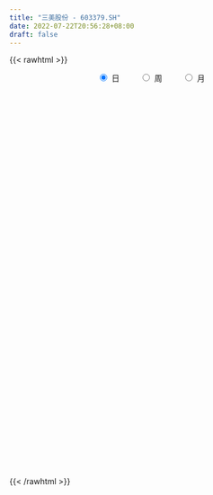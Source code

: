 ```yaml
---
title: "三美股份 - 603379.SH"
date: 2022-07-22T20:56:28+08:00
draft: false
---
```

{{< rawhtml >}}
    <div style="text-align: center">
        <label style="padding: 1rem;"><input style="margin-right: .5rem" type="radio" name="period" value="D" checked onclick="period_change(this)">日</label>
        <label style="padding: 1rem;"><input style="margin-right: .5rem" type="radio" name="period" value="W" onclick="period_change(this)">周</label>
        <label style="padding: 1rem;"><input style="margin-right: .5rem" type="radio" name="period" value="M" onclick="period_change(this)">月</label>
    </div>
    <div id="chart" style="height: 700px;"></div> 
    <script type="text/javascript">
        const D_v = [35752.21,54885.85,47358.09,38947.58,48861.28,41185.48,58067.62,55934.09,41804.76,34925.02,21265.43,24888.5,18098.04,21876.91,22637.34,26571.09,13437.28,11290.23,15755.0,20524.9,19498.85,36903.88,28490.79,22401.42,19364.01,20450.59,15416.19,16341.32,24143.26,11537.45,9606.63,27780.74,17922.92,14399.16,16213.8,25449.76,46612.51,16230.24,20613.0,12530.1,14888.59,12154.07,12797.87,12254.63,15162.31,21091.77,19503.23,16208.2,14371.01,15826.37,7625.4,8249.8,8571.49,8398.36,14533.21,12307.45,11419.4,8680.32,6702.92,10043.41,7329.53,12651.11,6920.58,6572.34,8316.5,11425.8,9939.03,11997.97,8014.24,7401.07,8025.73,9262.2,8394.15,9319.38,7431.0,10695.84,13320.02,8021.98,7688.4,14485.82,12850.04,9998.83,6412.85,8742.25,8773.1,19892.47,15202.41,8400.2,9703.6,14671.63,16575.22,10436.02,12049.0,9352.0,7739.0,13999.43,10068.57,12701.08,11323.92,10484.24,10567.39,10241.6,8147.73,12195.12,12454.13,9595.45,15996.45,12837.0,7225.6,30152.1,56096.7,102865.5,84066.49,62438.67,64673.15,70050.61,76686.86,49149.08,40688.73,34440.0,53430.3,33893.81,20107.4,24005.59,32496.53,32987.43,22602.12,29361.87,21075.98,29937.67,17192.48,16929.56,20215.19,15353.4,25215.39,16793.6,12433.0,14041.0,18903.56,26259.79,22581.33,19354.28,14196.69,17955.77,19030.97,20910.08,21502.16,16234.42,10773.35,11517.31,11514.68,10203.8,16036.76,26132.06,27231.66,46755.47,24639.27,13648.22,11442.25,12382.27,12661.35,16737.61,20929.38,11610.24,11975.4,17170.84,9958.2,12616.29,15535.76,11714.56,11757.49,8356.93,31298.73,22474.88,10591.05,30315.11,14998.99,11032.86,9636.06,13936.25,13342.27,8174.53,9224.34,11071.0,9381.0,21275.59,15526.21,9617.0,10447.37,6841.81,9917.62,8906.51,10552.07,13566.07,23041.07,13946.07,33063.95,19004.52,11790.3,15175.94,11927.33,9958.03,13159.37,11094.88,10445.32,11376.65,13969.6,21926.1,15802.67,15656.47,15752.22,14103.31,14670.38,14064.83,12059.59,13870.6,14272.8,14291.46,20862.93,15998.25,16785.69,19316.67,20123.28,31225.0,31468.24,39691.22,25873.52,23344.73,17773.07,40124.17,42414.89,31512.52,20190.44,19077.83,16465.27,13183.7,18898.17,14855.98,13718.96,11816.03,80055.94,114153.35,59652.45,91962.06,166409.8,278109.12,275672.57,181682.17,144991.47,142765.04,100400.26,155090.75,223800.65,144984.83,152597.77,168232.25,167382.46,195370.19,139729.91,119430.56,192948.88,145016.15,112788.82,109494.81,98538.42,79787.37,74864.05,73624.62,74963.16,77069.02,124540.93,115141.97,138267.23,222342.81,415385.79,155462.0,261642.38,344537.55,231525.13,218765.13,210759.52,186984.87,250880.75,388769.45,291946.7,189201.85,226604.46,235902.46,192950.51,155862.18,246400.65,266038.27,162083.06,225947.05,189809.7,226141.54,193067.69,254827.87,248344.7,303358.45,350538.75,258846.51,262846.31,186086.44,213509.92,236341.3,191960.31,107916.86,123016.76,82792.22,116371.74,138751.67,140969.74,182998.15,232668.77,165392.49,167261.71,141630.63,146825.12,212198.14,215082.65,172585.83,167489.72,167310.06,94253.73,101869.91,185401.22,113442.09,69147.02,75999.67,57705.55,55832.95,74434.46,68870.19,65025.67,163551.98,138887.53,104794.73,87901.54,79390.0,165064.27,122066.77,75365.57,118610.3,98933.62,64402.37,54946.81,68545.64,78035.47,70465.99,53743.0,54875.14,182438.09,176432.95,128121.95,70680.9,73105.97,66169.21,33917.69,41012.74,45026.22,54783.27,41998.45,42267.53,40751.27,43909.94,44102.29,40822.41,49686.87,45308.17,47864.7,38296.4,37259.87,29330.16,32264.2,23615.59,25453.12,25065.0,36759.99,36360.75,51224.11,91131.53,79949.26,62712.1,54579.86,39776.8,48267.17,56713.26,48239.71,41820.95,40805.09,34045.88,23566.88,61696.04,54859.0,39716.59,28600.93,42998.22,56245.72,86248.9,42439.07,41915.49,151306.3,89690.87,55383.38,63623.42,50729.69,52882.0,55216.76,43011.78,40681.34,24966.2,47498.38,44146.87,53923.41,34780.4,41623.14,23629.18,22120.07,35191.98,26700.41,32529.72,32072.6,25055.51,24298.32,29730.68,35068.98,34264.16,39196.91,32589.08,29658.04,18228.69,26007.02,24878.08,28529.74,37261.74,24516.84,34826.88,71814.06,71067.48,65615.0,70309.4,67840.71,82836.9,81881.98,43073.72,33840.49,41977.52,41030.8,28516.11,22387.29,24437.41,27004.46,21617.07,28399.78,32395.9,33690.23,42118.16,24806.84,27127.89,28749.0,31970.69,29866.16,52397.07,26648.08,60000.79,43941.68,55065.06,31806.07,42077.45,70694.21,85780.88,90088.82,60271.98,46463.62,49253.87,52988.86,38434.04,40242.35,52060.75,54634.2,39201.47,48434.91,51095.59,37529.22,86447.89,130484.4,116372.55,72385.23,85318.11,84390.21,57519.61,50849.24,58235.66,161717.99,157376.85,254806.67,175592.39,176174.36,189051.58]
const D_histogram = [0.0,0.0363760684,0.048889785,0.069292158,0.0985169442,0.0804607653,0.1203249647,0.1462652951,0.0973293705,0.0069968118,-0.0445743163,-0.0352221313,-0.0289376773,-0.0229249744,-0.0441489638,-0.1035673457,-0.1293293578,-0.1380945441,-0.1194778023,-0.098442091,-0.0703868072,-0.0066950614,0.0332515264,0.0644415525,0.0768740477,0.0524720303,0.0520911717,0.0271005974,-0.0222774168,-0.0428202724,-0.0504970891,-0.0042816562,0.0235216864,0.0184901039,0.0192650897,0.0389112244,-0.0181633393,-0.0545594158,-0.0963839751,-0.1213298653,-0.1181578767,-0.1112990077,-0.1035115069,-0.0819125583,-0.0755767781,-0.0910928896,-0.1218370507,-0.120031379,-0.1442320779,-0.1812211613,-0.1817540298,-0.1768636068,-0.1556636932,-0.1243596756,-0.0810602258,-0.0380709374,-0.0204172092,-0.019522222,-0.0080738815,-0.0161197081,-0.029543819,-0.0615222998,-0.0662994686,-0.0638366713,-0.0338452517,0.0221163416,0.059462698,0.0970879853,0.1033383129,0.0989328917,0.1006176377,0.1096309973,0.1103900673,0.1139804119,0.0908175762,0.0525317845,0.0175034938,0.0054585875,-0.0094307518,-0.0616769767,-0.1108458303,-0.1061160935,-0.1033477368,-0.0768294175,-0.0519563456,0.0211160031,0.0445770038,0.0483746411,0.0491109787,0.0662851416,0.0978162528,0.1166866893,0.1180701918,0.1170860645,0.1105736196,0.1000473291,0.0892435455,0.051187187,0.0228166429,0.0070576196,0.0025659881,0.0149387995,0.0231593791,0.0359518187,0.054686329,0.05306412,0.055877578,0.0305639051,0.0118523736,0.0422669999,0.098591347,0.1756361999,0.2497419559,0.2396940345,0.2387837697,0.2411897623,0.2003261097,0.1729562131,0.1059449133,0.0709653608,-0.0226756281,-0.1066424896,-0.1601175782,-0.1779111121,-0.1911471759,-0.2080553062,-0.2271808175,-0.2563865846,-0.2610771405,-0.3076351768,-0.3249626424,-0.3318926121,-0.3114024262,-0.2728138449,-0.1981173773,-0.1476493599,-0.1089327703,-0.0672376995,-0.0646370256,-0.0207967792,0.0128174922,0.0388691681,0.0491538434,0.0572011932,0.0262797573,-0.026867326,-0.0566361821,-0.0821877564,-0.1208000112,-0.1155212238,-0.077640395,-0.0543192408,0.0149370066,0.1322942682,0.2280361852,0.3053295097,0.3139813778,0.3039680042,0.2667714923,0.2528077674,0.2197383429,0.2014536274,0.1967641022,0.1869914371,0.1670989232,0.1294000742,0.0764782767,0.0459710939,0.0252638271,0.0136414155,0.0287130421,0.0283897969,0.0675091845,0.0563937434,0.0429641906,0.0605991046,0.0494169845,0.0200082828,-0.0052885511,-0.045177113,-0.0658522531,-0.0789944667,-0.0871843837,-0.0858986675,-0.0913089596,-0.1214842812,-0.1429869335,-0.1448370914,-0.1371332282,-0.1305523277,-0.1106828189,-0.0871026516,-0.0552143592,-0.0164736041,0.0315887772,0.0624806142,0.0246889353,0.017248374,-0.0001740862,-0.0267683561,-0.0563798594,-0.0670564218,-0.0645142354,-0.0645220207,-0.0506643727,-0.0312798128,-0.0310739749,-0.0313417754,-0.0311827938,-0.0083573933,0.0115429664,0.0406658049,0.0618244053,0.0646157404,0.0626211737,0.0690759082,0.0682053389,0.0766734801,0.0980343955,0.1006059718,0.1095437691,0.1153718176,0.1231495006,0.1320989518,0.1563288585,0.1476664772,0.1344597974,0.1066653382,0.0779614041,0.0787323952,0.0958433049,0.0640062565,0.0476850084,0.0252430737,0.0026364271,-0.0150653292,-0.0300068562,-0.0557683832,-0.0689651615,-0.0798193825,0.0232264983,0.0996723706,0.09075544,0.1338944937,0.2715504774,0.3955187519,0.5303111653,0.509812642,0.4199731404,0.3848745308,0.2982571493,0.2470273012,0.2609435066,0.2046013609,0.1801001757,0.1591994263,0.2721143754,0.301542507,0.2617347085,0.1946994773,-0.0248153736,-0.2702635317,-0.3812754237,-0.4747271514,-0.509071957,-0.5474431876,-0.5244521055,-0.5198079336,-0.4823259459,-0.4481017597,-0.3586182002,-0.2498598281,-0.1124541837,0.1195614304,0.4124814802,0.3992569766,0.4134630243,0.5542176748,0.4318823907,0.3051530258,0.1356686757,0.0915515059,0.1357742062,0.2595423606,0.3335527713,0.3813086596,0.2879826384,0.3191489038,0.1592254958,0.0987877921,0.2178825055,0.2602464014,0.2810590932,0.296204931,0.3701474777,0.4092142838,0.6053213647,0.6297368019,0.8182400024,0.8349148753,0.6307094586,0.2130885104,-0.17266253,-0.5337773056,-0.9454575742,-1.1359900522,-1.3119040014,-1.4185802976,-1.4685671586,-1.451527559,-1.3651731025,-1.2278543012,-1.0329976842,-0.7773907656,-0.534263016,-0.4023818686,-0.3392043112,-0.2450463932,-0.1345716354,0.033614309,-0.010236931,0.0329513496,0.0894264369,0.0144952982,0.0008569431,-0.0572524305,-0.2032381848,-0.2398338402,-0.2200789291,-0.2165926864,-0.1719382947,-0.1410819014,-0.1322951712,-0.1477111919,-0.1241835702,-0.0089122448,0.0895549559,0.1823345556,0.215215909,0.2574795877,0.3455793809,0.375315771,0.3647805061,0.3887132195,0.3568044023,0.3092618014,0.2517931094,0.1828835326,0.0780897241,0.0678007685,0.0367201998,0.004364279,0.0781943412,0.1953859068,0.1806427065,0.1480223332,0.0768515863,-0.0302422992,-0.0865224217,-0.1135495526,-0.1524746978,-0.2009364831,-0.2045139801,-0.1799433844,-0.1705168452,-0.1432462242,-0.0995125959,-0.0653949992,-0.0772345955,-0.0730483974,-0.1016283321,-0.0666908187,-0.0274446416,0.0067637352,0.0213277781,0.0208525217,0.0383699059,0.0272302107,-0.0019874653,-0.0499343736,-0.1293293176,-0.0867705219,-0.0349007369,0.039310741,0.0016539359,-0.0071466304,0.0409075618,0.1277284881,0.1874183424,0.2252704078,0.2373646161,0.2136321757,0.206492067,0.2460314379,0.2662464098,0.2465174489,0.2194555356,0.2142429819,0.2250628378,0.198902621,0.1613310363,0.1545849542,0.2290641442,0.2038849054,0.1604929477,0.0795147209,-0.0209580688,-0.1551383745,-0.2666822846,-0.296956221,-0.316785714,-0.3302218486,-0.3930769541,-0.3735878377,-0.2688337659,-0.2080515394,-0.1130862865,-0.0620430444,-0.0334055106,0.0110341257,0.023456514,0.0068101509,-0.0342187773,-0.0244837653,-0.0325250223,-0.0186654245,-0.0300533944,-0.0438370438,-0.0761687294,-0.1144284206,-0.1075503345,-0.1254648568,-0.1060015293,-0.1009034355,-0.1131427595,-0.0466428074,-0.0292586507,-0.0754127746,-0.0605209033,-0.096077678,-0.1675535277,-0.1750892008,-0.1302671345,-0.0814844117,0.0152724701,0.064239524,0.136699035,0.1827589059,0.2183753877,0.2227451767,0.2240241604,0.2183210079,0.2208064913,0.193329359,0.187638951,0.19228379,0.221870117,0.1737733752,0.1448438306,0.1246470835,0.0845332935,0.0606494683,0.0620919539,0.098336642,0.1198090023,0.1938031555,0.2268350849,0.2536421003,0.2401025522,0.2314313848,0.2627529472,0.3009459666,0.2763019839,0.2154878223,0.1710758001,0.1267572004,0.0602807926,-0.0250325851,-0.0621019207,-0.0336628615,-0.049179647,-0.0434583508,-0.0986547958,-0.1014847584,-0.0966398341,-0.0129896666,0.092086091,0.0982973672,0.1109157337,0.1068521896,0.0316754464,-0.0312363171,-0.0588407841,-0.0474179005,-0.0069187481,0.0841591216,0.2925935659,0.3970655538,0.4593504265,0.3389951643]
const D_fast = [0.0,0.0454700855,0.0702062483,0.1079316608,0.1617856831,0.1638446955,0.2337901361,0.2962967903,0.2716932084,0.1831098526,0.1203951454,0.1209417976,0.1199918323,0.1202732915,0.0880120611,0.0027018429,-0.0553925086,-0.0986813309,-0.1099340398,-0.1135088512,-0.1030502692,-0.0410322887,0.0072271807,0.0545275949,0.086178602,0.0748945922,0.0875365265,0.0693211015,0.0143737332,-0.0168741905,-0.0371752795,0.0079697393,0.0416535036,0.041244447,0.0468357052,0.076209646,0.0145942475,-0.0354416829,-0.101362236,-0.1566405926,-0.1830080732,-0.203973956,-0.2220643319,-0.220943523,-0.2335019373,-0.2717912712,-0.332994695,-0.3611968681,-0.4214555864,-0.5037499602,-0.5497213361,-0.5890468148,-0.6067628244,-0.6065487257,-0.5835143324,-0.5500427784,-0.5374933525,-0.5414789208,-0.5320490507,-0.5441248043,-0.5649348699,-0.6122939256,-0.6336459616,-0.6471423321,-0.6256122254,-0.5641215467,-0.5119095158,-0.4500122322,-0.4179273264,-0.3975995247,-0.3707603693,-0.3343392603,-0.3059826735,-0.2738972259,-0.2743556676,-0.2995085132,-0.3301609305,-0.3408411898,-0.3580882171,-0.4257536861,-0.5026339973,-0.5244332839,-0.5475018613,-0.5401908965,-0.528306911,-0.4499555616,-0.4153503099,-0.3994590123,-0.38644493,-0.3526994817,-0.2967143073,-0.2486721985,-0.217771148,-0.1894837592,-0.1683527993,-0.1538672574,-0.1423601547,-0.1676197164,-0.1902860998,-0.2042807182,-0.2081308526,-0.1920233414,-0.178012917,-0.1562325228,-0.1238264302,-0.1121826091,-0.0953997566,-0.1130724533,-0.1288208914,-0.0878395151,-0.0068673312,0.1140865716,0.2506278166,0.3005034038,0.3592890815,0.4219925146,0.4312103894,0.4470795462,0.4065544747,0.3893162623,0.2900063664,0.1793788826,0.0858743994,0.0236030875,-0.0374197704,-0.1063417272,-0.1822624429,-0.2755648561,-0.3455246972,-0.4689915277,-0.5675596538,-0.6574627765,-0.7148231972,-0.7444380772,-0.7192709538,-0.7057152765,-0.6942318794,-0.6693462335,-0.682904816,-0.6442637644,-0.6074451199,-0.571676152,-0.5491030159,-0.5267553678,-0.5511068643,-0.6109707791,-0.6548986807,-0.7009971942,-0.7698094517,-0.7934109704,-0.7749402403,-0.7651988963,-0.6922083972,-0.5417775686,-0.3890266052,-0.2354009034,-0.1482536908,-0.0822750634,-0.0527787021,-0.0035404852,0.0183246761,0.0504033674,0.0949048677,0.1318800619,0.1537622788,0.1484134484,0.11461122,0.0955968107,0.0812055007,0.072993443,0.0952433301,0.1020175341,0.1580142178,0.1609972125,0.1583087074,0.1910933976,0.1922655236,0.1678588926,0.1412399209,0.0900570807,0.0529188774,0.0200280471,-0.0099579658,-0.0301469164,-0.0583844485,-0.1189308403,-0.1761802261,-0.2142396567,-0.2408191006,-0.266876282,-0.2746774779,-0.2728729735,-0.254788271,-0.2201659169,-0.1642063412,-0.1176943507,-0.1493137958,-0.1524422636,-0.1699082454,-0.2031946043,-0.2469010724,-0.2743417403,-0.2879281127,-0.3040664032,-0.3028748484,-0.2913102417,-0.2988728975,-0.3069761418,-0.3146128587,-0.2938768066,-0.2710907052,-0.2318014156,-0.1951867138,-0.1762414435,-0.1625807168,-0.1388570054,-0.1226762399,-0.0950397286,-0.0491702143,-0.0214471452,0.0148765945,0.0495475974,0.0881126555,0.1300868446,0.193398966,0.221653204,0.2420614736,0.2409333489,0.2317197658,0.2521738557,0.2932455917,0.2774101074,0.2730101114,0.2568789451,0.2349314052,0.2134633167,0.1910200756,0.1513164528,0.1208783842,0.0900693175,0.1989218229,0.3002857878,0.3140577172,0.3906703944,0.5962139974,0.8190619599,1.0864321646,1.1933868018,1.2085405852,1.2696606084,1.2576075142,1.2681344915,1.3472865735,1.342094768,1.3626186267,1.3815177339,1.5624612768,1.6672750352,1.6929009139,1.674540552,1.4488218576,1.1358078166,0.9294770686,0.7173435531,0.5557307582,0.3804987308,0.2723767865,0.147068975,0.0639694762,-0.0138317775,-0.014002768,0.032290647,0.1415827455,0.4034887172,0.7995291371,0.8861188776,1.0036906813,1.2829997506,1.2686350641,1.2181939557,1.0826267745,1.0613974812,1.1395637331,1.3282174776,1.4856160812,1.6286991343,1.6073687727,1.7183222641,1.5982052301,1.5624644743,1.7360298141,1.8434553104,1.9345327754,2.023729846,2.1902092621,2.3315796392,2.6790170613,2.860866699,3.2539299,3.4793334917,3.4328054397,3.068456619,2.6395399462,2.1449808442,1.496936182,1.022406191,0.5185162415,0.0571948709,-0.3599337799,-0.70577607,-0.9607148891,-1.1303596631,-1.1937524671,-1.1324932399,-1.0229312443,-0.9916455641,-1.0132690845,-0.9803727648,-0.9035409159,-0.7269513942,-0.773361867,-0.7219357489,-0.6431040524,-0.7144113665,-0.7278354859,-0.8002579671,-0.9970532676,-1.0936073831,-1.1288722043,-1.1795341331,-1.1778643151,-1.1822783972,-1.2065654598,-1.2589092785,-1.2664275493,-1.1533842851,-1.0325283455,-0.8941651068,-0.8074797761,-0.7008462006,-0.5263515621,-0.4027862293,-0.3221263676,-0.2010153493,-0.1437230661,-0.1139502166,-0.1084706312,-0.1316593249,-0.2169307023,-0.2102694658,-0.2321699846,-0.2634348356,-0.1700561881,-0.0040181458,0.0263993306,0.0307845405,-0.0211733098,-0.1358277701,-0.213738498,-0.2691530171,-0.3461968367,-0.4448927428,-0.4995987349,-0.5200139852,-0.5532166573,-0.5617575923,-0.542902113,-0.5251332661,-0.5562815113,-0.5703574126,-0.6243444303,-0.6060796216,-0.5736946048,-0.5377952942,-0.5178993068,-0.5131614328,-0.4860515721,-0.4903837147,-0.520098257,-0.5805287587,-0.692256032,-0.6713898669,-0.6282452661,-0.5442061029,-0.581449424,-0.5920366479,-0.5337555653,-0.4150025169,-0.3084580771,-0.2142884097,-0.1428530474,-0.1131774439,-0.0686945358,0.0323526946,0.1191292689,0.1610296702,0.1888316408,0.2371798327,0.304265398,0.3278308364,0.3305920108,0.3624921672,0.4942373933,0.5200293808,0.5167606601,0.4556611135,0.3499488066,0.1769839073,-0.001230574,-0.1057435656,-0.2047694871,-0.3007610838,-0.4618854279,-0.5357932709,-0.4982476406,-0.489478299,-0.4227846177,-0.3872521367,-0.3669659805,-0.3197678128,-0.301481296,-0.3164251214,-0.3660087439,-0.3623946733,-0.3785671858,-0.3693739442,-0.3882752626,-0.4130181729,-0.4643920409,-0.5312588372,-0.5512683348,-0.6005490713,-0.6075861261,-0.6277138912,-0.6682389051,-0.6133996549,-0.6033301608,-0.6683374784,-0.6685758329,-0.7281520271,-0.8415162587,-0.8928242321,-0.8805689493,-0.8521573295,-0.7515823301,-0.6865553953,-0.5799211256,-0.4881715282,-0.3979611995,-0.3379051163,-0.2806200925,-0.231742993,-0.1740558867,-0.1532006793,-0.1119813496,-0.059265563,0.0257882932,0.0211348953,0.0284163083,0.0393813321,0.0204008654,0.0116794074,0.0286448814,0.08947373,0.1408983409,0.2633432829,0.3530839835,0.4433015241,0.489787614,0.5389742928,0.635984092,0.7494136031,0.7938451163,0.7869029103,0.7852598382,0.7726305385,0.7212243289,0.6296528049,0.5770579891,0.597081333,0.5692696356,0.5641263442,0.4842662002,0.4560650481,0.4367500138,0.5171527646,0.645250045,0.676035663,0.716382963,0.7390324662,0.6717745846,0.6010537418,0.5587390788,0.5583074873,0.5970769527,0.7091946028,0.9907774386,1.1945158149,1.3716382942,1.336031823]
const D_slow = [0.0,0.0090940171,0.0213164633,0.0386395028,0.0632687389,0.0833839302,0.1134651714,0.1500314952,0.1743638378,0.1761130408,0.1649694617,0.1561639289,0.1489295095,0.1431982659,0.132161025,0.1062691886,0.0739368491,0.0394132131,0.0095437625,-0.0150667602,-0.032663462,-0.0343372273,-0.0260243457,-0.0099139576,0.0093045543,0.0224225619,0.0354453548,0.0422205042,0.03665115,0.0259460819,0.0133218096,0.0122513956,0.0181318172,0.0227543431,0.0275706155,0.0372984216,0.0327575868,0.0191177329,-0.0049782609,-0.0353107273,-0.0648501964,-0.0926749484,-0.1185528251,-0.1390309647,-0.1579251592,-0.1806983816,-0.2111576443,-0.241165489,-0.2772235085,-0.3225287988,-0.3679673063,-0.412183208,-0.4510991313,-0.4821890502,-0.5024541066,-0.511971841,-0.5170761433,-0.5219566988,-0.5239751691,-0.5280050962,-0.5353910509,-0.5507716259,-0.567346493,-0.5833056608,-0.5917669737,-0.5862378883,-0.5713722138,-0.5471002175,-0.5212656393,-0.4965324164,-0.4713780069,-0.4439702576,-0.4163727408,-0.3878776378,-0.3651732438,-0.3520402977,-0.3476644242,-0.3462997773,-0.3486574653,-0.3640767095,-0.391788167,-0.4183171904,-0.4441541246,-0.463361479,-0.4763505654,-0.4710715646,-0.4599273137,-0.4478336534,-0.4355559087,-0.4189846233,-0.3945305601,-0.3653588878,-0.3358413398,-0.3065698237,-0.2789264188,-0.2539145865,-0.2316037002,-0.2188069034,-0.2131027427,-0.2113383378,-0.2106968408,-0.2069621409,-0.2011722961,-0.1921843414,-0.1785127592,-0.1652467292,-0.1512773347,-0.1436363584,-0.140673265,-0.130106515,-0.1054586783,-0.0615496283,0.0008858607,0.0608093693,0.1205053117,0.1808027523,0.2308842797,0.274123333,0.3006095614,0.3183509015,0.3126819945,0.2860213721,0.2459919776,0.2015141996,0.1537274056,0.101713579,0.0449183746,-0.0191782715,-0.0844475566,-0.1613563508,-0.2425970114,-0.3255701645,-0.403420771,-0.4716242322,-0.5211535766,-0.5580659165,-0.5852991091,-0.602108534,-0.6182677904,-0.6234669852,-0.6202626121,-0.6105453201,-0.5982568593,-0.583956561,-0.5773866216,-0.5841034531,-0.5982624987,-0.6188094378,-0.6490094406,-0.6778897465,-0.6972998453,-0.7108796555,-0.7071454038,-0.6740718368,-0.6170627905,-0.540730413,-0.4622350686,-0.3862430676,-0.3195501945,-0.2563482526,-0.2014136669,-0.15105026,-0.1018592345,-0.0551113752,-0.0133366444,0.0190133741,0.0381329433,0.0496257168,0.0559416736,0.0593520275,0.066530288,0.0736277372,0.0905050333,0.1046034692,0.1153445168,0.130494293,0.1428485391,0.1478506098,0.146528472,0.1352341938,0.1187711305,0.0990225138,0.0772264179,0.055751751,0.0329245111,0.0025534408,-0.0331932925,-0.0694025654,-0.1036858724,-0.1363239544,-0.1639946591,-0.185770322,-0.1995739118,-0.2036923128,-0.1957951185,-0.1801749649,-0.1740027311,-0.1696906376,-0.1697341592,-0.1764262482,-0.190521213,-0.2072853185,-0.2234138773,-0.2395443825,-0.2522104757,-0.2600304289,-0.2677989226,-0.2756343665,-0.2834300649,-0.2855194132,-0.2826336716,-0.2724672204,-0.2570111191,-0.240857184,-0.2252018905,-0.2079329135,-0.1908815788,-0.1717132088,-0.1472046099,-0.1220531169,-0.0946671747,-0.0658242202,-0.0350368451,-0.0020121072,0.0370701075,0.0739867268,0.1076016761,0.1342680107,0.1537583617,0.1734414605,0.1974022868,0.2134038509,0.225325103,0.2316358714,0.2322949782,0.2285286459,0.2210269318,0.207084836,0.1898435456,0.1698887,0.1756953246,0.2006134172,0.2233022772,0.2567759007,0.32466352,0.423543208,0.5561209993,0.6835741598,0.7885674449,0.8847860776,0.9593503649,1.0211071902,1.0863430669,1.1374934071,1.182518451,1.2223183076,1.2903469014,1.3657325282,1.4311662053,1.4798410746,1.4736372312,1.4060713483,1.3107524924,1.1920707045,1.0648027153,0.9279419184,0.796828892,0.6668769086,0.5462954221,0.4342699822,0.3446154321,0.2821504751,0.2540369292,0.2839272868,0.3870476569,0.486861901,0.5902276571,0.7287820758,0.8367526734,0.9130409299,0.9469580988,0.9698459753,1.0037895268,1.068675117,1.1520633098,1.2473904747,1.3193861343,1.3991733603,1.4389797342,1.4636766822,1.5181473086,1.583208909,1.6534736823,1.727524915,1.8200617844,1.9223653554,2.0736956966,2.231129897,2.4356898976,2.6444186165,2.8020959811,2.8553681087,2.8122024762,2.6787581498,2.4423937562,2.1583962432,1.8304202428,1.4757751684,1.1086333788,0.745751489,0.4044582134,0.0974946381,-0.1607547829,-0.3551024743,-0.4886682283,-0.5892636955,-0.6740647733,-0.7353263716,-0.7689692804,-0.7605657032,-0.763124936,-0.7548870985,-0.7325304893,-0.7289066647,-0.728692429,-0.7430055366,-0.7938150828,-0.8537735429,-0.9087932751,-0.9629414467,-1.0059260204,-1.0411964958,-1.0742702886,-1.1111980866,-1.1422439791,-1.1444720403,-1.1220833013,-1.0764996624,-1.0226956852,-0.9583257882,-0.871930943,-0.7781020003,-0.6869068737,-0.5897285689,-0.5005274683,-0.423212018,-0.3602637406,-0.3145428575,-0.2950204264,-0.2780702343,-0.2688901843,-0.2677991146,-0.2482505293,-0.1994040526,-0.154243376,-0.1172377927,-0.0980248961,-0.1055854709,-0.1272160763,-0.1556034645,-0.1937221389,-0.2439562597,-0.2950847547,-0.3400706008,-0.3826998121,-0.4185113682,-0.4433895171,-0.4597382669,-0.4790469158,-0.4973090152,-0.5227160982,-0.5393888029,-0.5462499633,-0.5445590294,-0.5392270849,-0.5340139545,-0.524421478,-0.5176139254,-0.5181107917,-0.5305943851,-0.5629267145,-0.584619345,-0.5933445292,-0.5835168439,-0.5831033599,-0.5848900175,-0.5746631271,-0.5427310051,-0.4958764195,-0.4395588175,-0.3802176635,-0.3268096196,-0.2751866028,-0.2136787433,-0.1471171409,-0.0854877787,-0.0306238948,0.0229368507,0.0792025602,0.1289282154,0.1692609745,0.207907213,0.2651732491,0.3161444754,0.3562677124,0.3761463926,0.3709068754,0.3321222818,0.2654517106,0.1912126554,0.1120162269,0.0294607647,-0.0688084738,-0.1622054332,-0.2294138747,-0.2814267595,-0.3096983312,-0.3252090923,-0.3335604699,-0.3308019385,-0.32493781,-0.3232352723,-0.3317899666,-0.3379109079,-0.3460421635,-0.3507085196,-0.3582218682,-0.3691811292,-0.3882233115,-0.4168304167,-0.4437180003,-0.4750842145,-0.5015845968,-0.5268104557,-0.5550961456,-0.5667568474,-0.5740715101,-0.5929247038,-0.6080549296,-0.6320743491,-0.673962731,-0.7177350312,-0.7503018148,-0.7706729178,-0.7668548002,-0.7507949192,-0.7166201605,-0.670930434,-0.6163365871,-0.560650293,-0.5046442529,-0.4500640009,-0.3948623781,-0.3465300383,-0.2996203006,-0.2515493531,-0.1960818238,-0.15263848,-0.1164275223,-0.0852657515,-0.0641324281,-0.048970061,-0.0334470725,-0.008862912,0.0210893386,0.0695401274,0.1262488987,0.1896594237,0.2496850618,0.307542908,0.3732311448,0.4484676364,0.5175431324,0.571415088,0.614184038,0.6458733381,0.6609435363,0.65468539,0.6391599098,0.6307441944,0.6184492827,0.607584695,0.582920996,0.5575498064,0.5333898479,0.5301424313,0.553163954,0.5777382958,0.6054672292,0.6321802766,0.6400991382,0.6322900589,0.6175798629,0.6057253878,0.6039957008,0.6250354812,0.6981838727,0.7974502611,0.9122878677,0.9970366588]
const D_data = [['2020-07-03', 21.99, 22.48, 21.88, 22.55],['2020-07-06', 22.78, 23.05, 22.6, 23.41],['2020-07-07', 23.06, 22.92, 22.81, 23.46],['2020-07-08', 22.81, 23.16, 22.7, 23.28],['2020-07-09', 23.07, 23.48, 23.07, 23.59],['2020-07-10', 23.4, 23.0, 22.96, 23.4],['2020-07-13', 23.01, 23.88, 22.86, 23.96],['2020-07-14', 23.89, 24.01, 23.5, 24.45],['2020-07-15', 23.88, 23.13, 23.1, 24.09],['2020-07-16', 23.28, 22.3, 22.28, 23.37],['2020-07-17', 22.36, 22.41, 22.17, 22.66],['2020-07-20', 22.5, 23.05, 22.45, 23.08],['2020-07-21', 23.08, 23.05, 22.92, 23.47],['2020-07-22', 23.19, 23.08, 22.86, 23.29],['2020-07-23', 22.91, 22.69, 22.35, 23.07],['2020-07-24', 22.58, 21.95, 21.9, 23.05],['2020-07-27', 21.99, 22.06, 21.65, 22.36],['2020-07-28', 22.15, 22.08, 21.88, 22.47],['2020-07-29', 22.01, 22.35, 21.75, 22.36],['2020-07-30', 22.34, 22.4, 22.19, 22.72],['2020-07-31', 22.19, 22.55, 22.17, 22.62],['2020-08-03', 22.69, 23.21, 22.61, 23.44],['2020-08-04', 23.2, 23.2, 23.0, 23.6],['2020-08-05', 23.31, 23.32, 22.9, 23.44],['2020-08-06', 23.29, 23.26, 23.07, 23.4],['2020-08-07', 23.25, 22.82, 22.65, 23.25],['2020-08-10', 22.72, 23.1, 22.72, 23.28],['2020-08-11', 23.02, 22.76, 22.69, 23.18],['2020-08-12', 22.73, 22.26, 21.93, 22.75],['2020-08-13', 22.38, 22.41, 22.33, 22.64],['2020-08-14', 22.45, 22.46, 22.18, 22.54],['2020-08-17', 22.6, 23.22, 22.44, 23.24],['2020-08-18', 23.18, 23.2, 23.13, 23.32],['2020-08-19', 23.2, 22.87, 22.83, 23.2],['2020-08-20', 22.73, 22.95, 22.57, 23.17],['2020-08-21', 22.93, 23.27, 22.9, 23.29],['2020-08-24', 22.95, 22.22, 22.06, 22.95],['2020-08-25', 22.23, 22.2, 22.11, 22.34],['2020-08-26', 22.09, 21.86, 21.74, 22.34],['2020-08-27', 21.88, 21.8, 21.6, 21.97],['2020-08-28', 21.8, 21.99, 21.61, 22.06],['2020-08-31', 22.01, 21.96, 21.9, 22.22],['2020-09-01', 21.79, 21.91, 21.6, 21.96],['2020-09-02', 21.9, 22.07, 21.87, 22.12],['2020-09-03', 22.03, 21.87, 21.86, 22.33],['2020-09-04', 21.57, 21.48, 21.29, 21.58],['2020-09-07', 21.44, 21.05, 20.97, 21.6],['2020-09-08', 21.18, 21.25, 20.8, 21.27],['2020-09-09', 21.1, 20.72, 20.69, 21.25],['2020-09-10', 20.91, 20.22, 20.15, 20.98],['2020-09-11', 20.07, 20.38, 20.07, 20.49],['2020-09-14', 20.58, 20.26, 20.15, 20.58],['2020-09-15', 20.23, 20.34, 20.1, 20.4],['2020-09-16', 20.25, 20.43, 20.25, 20.48],['2020-09-17', 20.34, 20.63, 20.34, 20.98],['2020-09-18', 20.66, 20.74, 20.36, 20.8],['2020-09-21', 20.74, 20.49, 20.38, 20.83],['2020-09-22', 20.41, 20.24, 20.2, 20.48],['2020-09-23', 20.4, 20.32, 20.25, 20.45],['2020-09-24', 20.15, 20.0, 19.93, 20.26],['2020-09-25', 20.04, 19.78, 19.73, 20.14],['2020-09-28', 19.7, 19.31, 19.25, 19.9],['2020-09-29', 19.49, 19.42, 19.31, 19.58],['2020-09-30', 19.62, 19.37, 19.31, 19.62],['2020-10-09', 19.68, 19.68, 19.53, 19.85],['2020-10-12', 19.68, 20.15, 19.68, 20.18],['2020-10-13', 20.11, 20.12, 20.03, 20.3],['2020-10-14', 20.17, 20.31, 19.99, 20.45],['2020-10-15', 20.31, 20.04, 20.02, 20.39],['2020-10-16', 20.02, 19.92, 19.8, 20.14],['2020-10-19', 19.99, 20.0, 19.71, 20.18],['2020-10-20', 19.99, 20.14, 19.8, 20.17],['2020-10-21', 20.18, 20.09, 20.01, 20.27],['2020-10-22', 20.1, 20.17, 19.83, 20.18],['2020-10-23', 20.07, 19.81, 19.77, 20.22],['2020-10-26', 19.71, 19.46, 19.32, 19.84],['2020-10-27', 19.44, 19.28, 19.08, 19.5],['2020-10-28', 19.27, 19.4, 19.1, 19.41],['2020-10-29', 19.2, 19.24, 19.09, 19.36],['2020-10-30', 19.15, 18.51, 18.4, 19.32],['2020-11-02', 18.51, 18.15, 18.01, 18.57],['2020-11-03', 18.01, 18.56, 18.01, 18.63],['2020-11-04', 18.56, 18.41, 18.37, 18.8],['2020-11-05', 18.58, 18.65, 18.37, 18.72],['2020-11-06', 18.7, 18.65, 18.48, 18.83],['2020-11-09', 18.63, 19.44, 18.63, 19.62],['2020-11-10', 19.24, 19.04, 18.99, 19.43],['2020-11-11', 19.1, 18.84, 18.81, 19.15],['2020-11-12', 18.84, 18.79, 18.68, 19.1],['2020-11-13', 18.68, 19.03, 18.52, 19.12],['2020-11-16', 19.09, 19.35, 19.05, 19.59],['2020-11-17', 19.4, 19.36, 19.23, 19.52],['2020-11-18', 19.5, 19.24, 19.16, 19.5],['2020-11-19', 19.24, 19.26, 19.1, 19.38],['2020-11-20', 19.29, 19.22, 19.16, 19.36],['2020-11-23', 19.24, 19.17, 19.07, 19.35],['2020-11-24', 19.17, 19.15, 19.0, 19.28],['2020-11-25', 19.18, 18.7, 18.68, 19.25],['2020-11-26', 18.69, 18.64, 18.55, 18.83],['2020-11-27', 18.74, 18.66, 18.46, 18.74],['2020-11-30', 18.76, 18.72, 18.6, 18.99],['2020-12-01', 18.73, 18.93, 18.73, 18.99],['2020-12-02', 18.93, 18.92, 18.82, 18.98],['2020-12-03', 18.92, 19.03, 18.72, 19.17],['2020-12-04', 19.06, 19.2, 19.06, 19.29],['2020-12-07', 19.23, 19.01, 18.93, 19.29],['2020-12-08', 19.06, 19.09, 18.99, 19.44],['2020-12-09', 19.06, 18.69, 18.66, 19.09],['2020-12-10', 18.7, 18.65, 18.53, 18.95],['2020-12-11', 18.66, 19.3, 18.45, 19.3],['2020-12-14', 19.82, 19.9, 19.56, 20.26],['2020-12-15', 20.47, 20.62, 20.4, 21.89],['2020-12-16', 20.11, 21.16, 20.11, 21.76],['2020-12-17', 20.96, 20.48, 20.29, 20.96],['2020-12-18', 20.6, 20.77, 20.23, 21.15],['2020-12-21', 20.74, 21.03, 20.09, 21.13],['2020-12-22', 21.03, 20.59, 20.59, 21.55],['2020-12-23', 20.5, 20.76, 20.47, 21.19],['2020-12-24', 20.77, 20.16, 19.94, 20.78],['2020-12-25', 20.03, 20.4, 19.85, 20.43],['2020-12-28', 20.33, 19.38, 19.3, 20.4],['2020-12-29', 19.3, 19.01, 18.97, 19.6],['2020-12-30', 18.87, 18.95, 18.6, 19.15],['2020-12-31', 19.22, 19.1, 18.9, 19.23],['2021-01-04', 19.11, 18.95, 18.84, 19.23],['2021-01-05', 18.93, 18.68, 18.51, 18.93],['2021-01-06', 18.7, 18.39, 18.24, 18.73],['2021-01-07', 18.4, 17.94, 17.76, 18.45],['2021-01-08', 17.9, 17.94, 17.53, 18.08],['2021-01-11', 17.85, 17.03, 16.96, 17.9],['2021-01-12', 17.05, 16.94, 16.86, 17.15],['2021-01-13', 17.03, 16.7, 16.63, 17.03],['2021-01-14', 16.79, 16.77, 16.36, 17.0],['2021-01-15', 16.77, 16.86, 16.7, 16.98],['2021-01-18', 16.84, 17.36, 16.75, 17.46],['2021-01-19', 17.43, 17.18, 17.13, 17.52],['2021-01-20', 17.14, 17.09, 17.02, 17.32],['2021-01-21', 17.09, 17.19, 16.93, 17.31],['2021-01-22', 17.19, 16.68, 16.63, 17.2],['2021-01-25', 16.69, 17.2, 16.35, 17.2],['2021-01-26', 17.21, 17.19, 17.11, 17.42],['2021-01-27', 17.1, 17.19, 17.08, 17.35],['2021-01-28', 16.8, 17.04, 16.7, 17.19],['2021-01-29', 17.0, 17.02, 16.82, 17.38],['2021-02-01', 16.88, 16.42, 16.36, 17.02],['2021-02-02', 16.38, 15.83, 15.77, 16.49],['2021-02-03', 15.83, 15.78, 15.45, 16.2],['2021-02-04', 15.72, 15.54, 15.3, 15.8],['2021-02-05', 15.53, 15.03, 15.03, 15.74],['2021-02-08', 15.1, 15.3, 14.92, 15.55],['2021-02-09', 15.54, 15.65, 15.18, 15.75],['2021-02-10', 15.67, 15.48, 15.39, 15.75],['2021-02-18', 15.7, 16.19, 15.7, 16.25],['2021-02-19', 16.19, 17.26, 16.07, 17.3],['2021-02-22', 17.37, 17.62, 17.32, 17.99],['2021-02-23', 18.4, 17.99, 17.9, 18.81],['2021-02-24', 17.72, 17.54, 17.42, 17.76],['2021-02-25', 17.6, 17.49, 17.38, 17.74],['2021-02-26', 17.2, 17.2, 17.16, 17.56],['2021-03-01', 17.2, 17.52, 17.2, 17.55],['2021-03-02', 17.56, 17.31, 17.23, 17.56],['2021-03-03', 17.28, 17.5, 17.2, 17.68],['2021-03-04', 17.55, 17.75, 17.37, 17.95],['2021-03-05', 17.66, 17.79, 17.59, 17.89],['2021-03-08', 17.87, 17.72, 17.65, 18.05],['2021-03-09', 17.72, 17.46, 17.2, 17.84],['2021-03-10', 17.46, 17.11, 17.05, 17.75],['2021-03-11', 17.12, 17.22, 17.02, 17.36],['2021-03-12', 17.31, 17.24, 16.9, 17.7],['2021-03-15', 17.19, 17.29, 17.08, 17.65],['2021-03-16', 17.23, 17.66, 17.23, 17.75],['2021-03-17', 17.44, 17.54, 17.43, 17.69],['2021-03-18', 17.45, 18.19, 17.45, 18.53],['2021-03-19', 17.88, 17.7, 17.6, 17.98],['2021-03-22', 17.67, 17.66, 17.5, 17.79],['2021-03-23', 17.62, 18.12, 17.52, 18.2],['2021-03-24', 18.01, 17.84, 17.75, 18.18],['2021-03-25', 17.81, 17.55, 17.51, 18.01],['2021-03-26', 17.5, 17.48, 17.44, 17.65],['2021-03-29', 17.51, 17.12, 17.11, 17.55],['2021-03-30', 17.11, 17.17, 16.73, 17.31],['2021-03-31', 17.11, 17.13, 16.82, 17.17],['2021-04-01', 17.2, 17.08, 16.81, 17.2],['2021-04-02', 17.68, 17.12, 17.02, 17.77],['2021-04-06', 17.01, 16.96, 16.94, 17.18],['2021-04-07', 16.9, 16.47, 16.47, 16.96],['2021-04-08', 16.48, 16.33, 16.28, 16.63],['2021-04-09', 16.3, 16.39, 16.18, 16.43],['2021-04-12', 16.39, 16.4, 16.26, 16.47],['2021-04-13', 16.4, 16.3, 16.24, 16.42],['2021-04-14', 16.23, 16.42, 16.23, 16.53],['2021-04-15', 16.49, 16.48, 16.23, 16.49],['2021-04-16', 16.49, 16.65, 16.35, 16.73],['2021-04-19', 16.83, 16.87, 16.69, 16.98],['2021-04-20', 16.89, 17.2, 16.89, 17.52],['2021-04-21', 17.04, 17.21, 16.89, 17.31],['2021-04-22', 16.88, 16.34, 16.34, 16.9],['2021-04-23', 16.34, 16.59, 16.27, 16.85],['2021-04-26', 16.51, 16.38, 16.3, 16.65],['2021-04-27', 16.11, 16.11, 16.02, 16.37],['2021-04-28', 16.0, 15.86, 15.82, 16.07],['2021-04-29', 15.85, 15.91, 15.75, 16.09],['2021-04-30', 15.84, 15.97, 15.62, 16.04],['2021-05-06', 15.81, 15.86, 15.75, 16.19],['2021-05-07', 15.94, 15.99, 15.78, 16.1],['2021-05-10', 15.99, 16.08, 15.92, 16.13],['2021-05-11', 16.03, 15.83, 15.68, 16.18],['2021-05-12', 15.71, 15.76, 15.61, 15.88],['2021-05-13', 15.66, 15.7, 15.65, 16.01],['2021-05-14', 15.72, 15.99, 15.72, 16.04],['2021-05-17', 15.92, 16.03, 15.86, 16.15],['2021-05-18', 15.98, 16.26, 15.86, 16.32],['2021-05-19', 16.2, 16.3, 16.0, 16.38],['2021-05-20', 16.24, 16.15, 16.11, 16.37],['2021-05-21', 16.19, 16.11, 15.99, 16.28],['2021-05-24', 16.14, 16.25, 16.14, 16.5],['2021-05-25', 16.36, 16.2, 16.15, 16.39],['2021-05-26', 16.2, 16.37, 16.13, 16.42],['2021-05-27', 16.33, 16.66, 16.28, 16.73],['2021-05-28', 16.59, 16.55, 16.45, 16.68],['2021-05-31', 16.52, 16.73, 16.45, 16.84],['2021-06-01', 16.72, 16.81, 16.54, 16.96],['2021-06-02', 16.83, 16.96, 16.71, 17.04],['2021-06-03', 16.98, 17.12, 16.93, 17.45],['2021-06-04', 17.15, 17.52, 17.02, 17.65],['2021-06-07', 17.6, 17.28, 17.15, 17.98],['2021-06-08', 17.3, 17.29, 17.19, 17.68],['2021-06-09', 17.28, 17.11, 17.04, 17.45],['2021-06-10', 17.22, 17.04, 16.98, 17.26],['2021-06-11', 17.04, 17.42, 17.0, 17.67],['2021-06-15', 17.65, 17.77, 17.43, 17.99],['2021-06-16', 17.61, 17.21, 17.12, 18.0],['2021-06-17', 17.27, 17.35, 17.1, 17.69],['2021-06-18', 17.51, 17.23, 17.15, 17.51],['2021-06-21', 17.21, 17.15, 17.05, 17.39],['2021-06-22', 17.12, 17.13, 17.03, 17.23],['2021-06-23', 17.14, 17.09, 16.75, 17.19],['2021-06-24', 17.07, 16.84, 16.73, 17.07],['2021-06-25', 16.81, 16.87, 16.7, 16.92],['2021-06-28', 16.85, 16.8, 16.72, 17.01],['2021-06-29', 16.86, 18.48, 16.77, 18.48],['2021-06-30', 19.02, 18.71, 17.93, 19.5],['2021-07-01', 18.19, 17.93, 17.88, 18.65],['2021-07-02', 18.0, 18.8, 17.75, 19.15],['2021-07-05', 18.61, 20.68, 18.52, 20.68],['2021-07-06', 21.5, 21.54, 21.31, 22.75],['2021-07-07', 22.45, 22.82, 21.78, 23.45],['2021-07-08', 22.16, 21.69, 21.33, 22.38],['2021-07-09', 21.01, 21.0, 20.46, 21.27],['2021-07-12', 21.2, 21.79, 20.75, 21.94],['2021-07-13', 21.66, 21.22, 20.89, 21.66],['2021-07-14', 21.3, 21.65, 21.3, 23.07],['2021-07-15', 21.65, 22.72, 21.35, 23.45],['2021-07-16', 23.2, 22.07, 22.01, 23.5],['2021-07-19', 21.23, 22.57, 21.23, 23.19],['2021-07-20', 22.44, 22.8, 20.78, 22.95],['2021-07-21', 22.95, 25.08, 22.94, 25.08],['2021-07-22', 25.99, 24.84, 24.5, 26.14],['2021-07-23', 25.49, 24.37, 24.02, 26.14],['2021-07-26', 24.66, 24.13, 23.8, 25.49],['2021-07-27', 24.5, 21.72, 21.72, 25.25],['2021-07-28', 21.0, 20.22, 19.7, 21.3],['2021-07-29', 20.7, 20.87, 20.43, 21.22],['2021-07-30', 21.0, 20.37, 20.0, 21.43],['2021-08-02', 20.1, 20.53, 20.0, 20.98],['2021-08-03', 20.23, 20.0, 19.96, 20.51],['2021-08-04', 19.95, 20.42, 19.9, 20.7],['2021-08-05', 20.25, 19.95, 19.6, 20.36],['2021-08-06', 20.02, 20.16, 19.63, 20.43],['2021-08-09', 20.06, 20.01, 19.88, 20.43],['2021-08-10', 20.26, 20.77, 20.1, 21.4],['2021-08-11', 20.5, 21.35, 20.3, 21.46],['2021-08-12', 21.14, 22.27, 20.93, 22.98],['2021-08-13', 22.45, 24.5, 21.71, 24.5],['2021-08-16', 25.4, 26.95, 25.23, 26.95],['2021-08-17', 25.02, 24.26, 24.26, 25.2],['2021-08-18', 23.23, 25.01, 22.5, 25.18],['2021-08-19', 25.0, 27.5, 23.88, 27.51],['2021-08-20', 26.82, 24.76, 24.75, 27.2],['2021-08-23', 25.0, 24.45, 23.92, 25.33],['2021-08-24', 24.28, 23.42, 22.99, 24.86],['2021-08-25', 23.0, 24.64, 22.9, 24.98],['2021-08-26', 25.06, 25.98, 24.53, 26.75],['2021-08-27', 26.64, 27.74, 26.04, 28.58],['2021-08-30', 28.58, 28.05, 27.77, 30.0],['2021-08-31', 29.0, 28.51, 27.53, 29.3],['2021-09-01', 28.52, 27.07, 25.73, 29.4],['2021-09-02', 27.78, 28.9, 26.69, 29.63],['2021-09-03', 28.27, 26.55, 26.15, 28.87],['2021-09-06', 26.08, 27.51, 25.58, 27.56],['2021-09-07', 28.12, 30.26, 27.01, 30.26],['2021-09-08', 31.35, 30.15, 29.26, 31.42],['2021-09-09', 30.1, 30.5, 28.85, 30.5],['2021-09-10', 30.55, 31.0, 28.2, 31.99],['2021-09-13', 31.58, 32.5, 30.49, 33.38],['2021-09-14', 32.52, 32.95, 31.44, 35.0],['2021-09-15', 33.02, 36.25, 32.1, 36.25],['2021-09-16', 37.9, 35.5, 35.3, 38.0],['2021-09-17', 35.51, 39.05, 35.51, 39.05],['2021-09-22', 39.2, 38.48, 37.42, 42.0],['2021-09-23', 38.48, 36.18, 36.0, 40.7],['2021-09-24', 35.99, 32.56, 32.56, 36.3],['2021-09-27', 32.22, 31.2, 29.3, 32.7],['2021-09-28', 30.9, 29.59, 29.28, 31.91],['2021-09-29', 30.12, 26.63, 26.63, 30.14],['2021-09-30', 26.6, 27.26, 26.38, 28.05],['2021-10-08', 27.4, 25.75, 25.02, 27.58],['2021-10-11', 25.98, 24.99, 24.62, 25.98],['2021-10-12', 25.01, 24.3, 23.5, 25.22],['2021-10-13', 24.36, 24.01, 23.62, 24.4],['2021-10-14', 24.01, 24.11, 23.44, 24.75],['2021-10-15', 23.98, 24.35, 23.71, 24.8],['2021-10-18', 24.52, 25.06, 24.22, 25.27],['2021-10-19', 25.1, 26.28, 24.55, 26.65],['2021-10-20', 25.59, 26.89, 24.88, 27.48],['2021-10-21', 26.5, 26.06, 26.06, 27.26],['2021-10-22', 26.0, 25.34, 25.09, 26.94],['2021-10-25', 24.88, 25.82, 24.87, 26.27],['2021-10-26', 26.16, 26.32, 25.34, 27.22],['2021-10-27', 26.0, 27.65, 26.0, 27.99],['2021-10-28', 27.49, 25.23, 25.0, 27.5],['2021-10-29', 25.8, 26.22, 25.8, 27.17],['2021-11-01', 25.94, 26.6, 25.94, 27.18],['2021-11-02', 26.41, 24.84, 24.3, 26.58],['2021-11-03', 25.15, 25.27, 24.84, 25.56],['2021-11-04', 25.38, 24.39, 24.36, 25.49],['2021-11-05', 24.29, 22.52, 21.95, 24.29],['2021-11-08', 22.04, 23.1, 21.83, 23.4],['2021-11-09', 23.1, 23.45, 22.89, 23.57],['2021-11-10', 23.38, 23.0, 22.68, 23.6],['2021-11-11', 23.11, 23.35, 22.87, 23.5],['2021-11-12', 23.3, 23.11, 22.9, 23.45],['2021-11-15', 23.01, 22.68, 22.45, 23.05],['2021-11-16', 22.95, 22.09, 22.03, 22.95],['2021-11-17', 21.99, 22.33, 21.85, 22.44],['2021-11-18', 22.39, 23.64, 22.11, 24.45],['2021-11-19', 23.65, 23.88, 22.98, 24.2],['2021-11-22', 23.71, 24.28, 23.68, 24.61],['2021-11-23', 24.39, 23.88, 23.74, 24.5],['2021-11-24', 23.88, 24.25, 23.64, 24.35],['2021-11-25', 24.58, 25.29, 23.86, 25.36],['2021-11-26', 24.96, 25.05, 24.71, 25.71],['2021-11-29', 24.39, 24.79, 24.28, 25.3],['2021-11-30', 25.01, 25.47, 25.01, 25.68],['2021-12-01', 25.4, 24.97, 24.63, 25.6],['2021-12-02', 24.77, 24.76, 24.67, 25.26],['2021-12-03', 24.77, 24.52, 24.36, 24.95],['2021-12-06', 24.68, 24.16, 24.05, 24.95],['2021-12-07', 24.04, 23.3, 23.01, 24.67],['2021-12-08', 23.46, 24.19, 23.12, 24.25],['2021-12-09', 24.13, 23.82, 23.78, 24.37],['2021-12-10', 23.8, 23.61, 23.45, 24.09],['2021-12-13', 24.3, 25.05, 23.68, 25.28],['2021-12-14', 24.9, 26.19, 24.68, 26.3],['2021-12-15', 25.87, 24.94, 24.82, 26.06],['2021-12-16', 24.85, 24.7, 24.38, 25.08],['2021-12-17', 24.52, 24.01, 23.88, 24.9],['2021-12-20', 23.8, 23.08, 23.0, 23.95],['2021-12-21', 22.79, 23.21, 22.7, 23.31],['2021-12-22', 23.21, 23.25, 23.09, 23.69],['2021-12-23', 23.36, 22.79, 22.75, 23.36],['2021-12-24', 22.88, 22.26, 22.13, 22.96],['2021-12-27', 22.25, 22.48, 21.95, 22.53],['2021-12-28', 22.3, 22.69, 22.23, 22.87],['2021-12-29', 22.7, 22.4, 22.35, 22.82],['2021-12-30', 22.29, 22.54, 22.27, 22.99],['2021-12-31', 22.63, 22.78, 22.49, 22.88],['2022-01-04', 23.0, 22.74, 22.5, 23.0],['2022-01-05', 22.52, 22.1, 21.93, 22.78],['2022-01-06', 22.0, 22.15, 21.68, 22.26],['2022-01-07', 22.15, 21.53, 21.51, 22.28],['2022-01-10', 21.53, 22.2, 21.51, 22.22],['2022-01-11', 22.35, 22.34, 22.2, 22.78],['2022-01-12', 22.24, 22.39, 22.21, 22.6],['2022-01-13', 22.3, 22.21, 22.2, 22.54],['2022-01-14', 22.19, 22.0, 21.9, 22.35],['2022-01-17', 21.8, 22.22, 21.8, 22.28],['2022-01-18', 22.33, 21.83, 21.8, 22.34],['2022-01-19', 21.7, 21.43, 21.34, 21.84],['2022-01-20', 21.5, 20.89, 20.88, 21.7],['2022-01-21', 20.89, 20.0, 19.94, 21.01],['2022-01-24', 20.79, 21.26, 20.26, 21.32],['2022-01-25', 21.03, 21.5, 20.98, 21.81],['2022-01-26', 21.43, 22.04, 21.03, 22.05],['2022-01-27', 22.12, 20.67, 20.61, 22.12],['2022-01-28', 20.93, 20.82, 20.64, 21.17],['2022-02-07', 21.15, 21.57, 21.03, 21.85],['2022-02-08', 21.62, 22.41, 21.37, 22.59],['2022-02-09', 22.5, 22.52, 22.16, 22.85],['2022-02-10', 22.55, 22.61, 22.26, 22.83],['2022-02-11', 22.61, 22.55, 22.31, 22.84],['2022-02-14', 22.23, 22.2, 22.04, 22.68],['2022-02-15', 22.29, 22.45, 22.2, 22.54],['2022-02-16', 22.59, 23.27, 22.46, 23.57],['2022-02-17', 23.1, 23.37, 22.9, 23.68],['2022-02-18', 23.1, 23.06, 22.9, 23.38],['2022-02-21', 23.06, 23.02, 23.0, 23.38],['2022-02-22', 22.95, 23.38, 22.8, 23.62],['2022-02-23', 23.34, 23.78, 23.3, 24.04],['2022-02-24', 23.65, 23.46, 23.04, 24.34],['2022-02-25', 23.86, 23.31, 23.26, 24.48],['2022-02-28', 23.3, 23.73, 22.84, 23.76],['2022-03-01', 23.74, 25.12, 23.5, 25.48],['2022-03-02', 24.93, 24.22, 24.15, 25.07],['2022-03-03', 24.34, 24.0, 23.9, 24.56],['2022-03-04', 23.72, 23.34, 23.3, 23.97],['2022-03-07', 23.29, 22.68, 22.61, 23.46],['2022-03-08', 22.58, 21.6, 21.55, 22.79],['2022-03-09', 21.65, 21.09, 20.2, 22.1],['2022-03-10', 21.4, 21.53, 21.4, 21.99],['2022-03-11', 21.11, 21.3, 20.65, 21.38],['2022-03-14', 21.0, 21.04, 20.9, 21.43],['2022-03-15', 21.02, 19.92, 19.9, 21.34],['2022-03-16', 20.35, 20.51, 19.6, 20.63],['2022-03-17', 20.88, 21.63, 20.65, 22.18],['2022-03-18', 21.56, 21.3, 21.11, 21.7],['2022-03-21', 21.31, 21.98, 21.2, 22.29],['2022-03-22', 21.93, 21.71, 21.6, 22.21],['2022-03-23', 21.72, 21.56, 21.5, 22.08],['2022-03-24', 21.38, 21.9, 21.28, 22.29],['2022-03-25', 21.83, 21.62, 21.56, 22.27],['2022-03-28', 21.71, 21.21, 20.83, 21.72],['2022-03-29', 21.46, 20.69, 20.45, 21.46],['2022-03-30', 20.95, 21.17, 20.6, 21.3],['2022-03-31', 21.02, 20.88, 20.8, 21.1],['2022-04-01', 20.7, 21.1, 20.62, 21.3],['2022-04-06', 21.09, 20.72, 20.66, 21.59],['2022-04-07', 20.74, 20.54, 20.42, 21.05],['2022-04-08', 20.54, 20.08, 19.75, 20.86],['2022-04-11', 20.19, 19.68, 19.66, 20.49],['2022-04-12', 20.0, 20.01, 19.15, 20.05],['2022-04-13', 20.16, 19.51, 19.5, 20.16],['2022-04-14', 19.65, 19.82, 19.42, 20.08],['2022-04-15', 19.89, 19.55, 19.42, 19.98],['2022-04-18', 19.51, 19.15, 18.88, 19.52],['2022-04-19', 19.27, 20.14, 19.07, 20.25],['2022-04-20', 20.04, 19.64, 19.51, 20.16],['2022-04-21', 19.5, 18.64, 18.53, 19.58],['2022-04-22', 18.65, 19.18, 18.65, 19.75],['2022-04-25', 19.1, 18.34, 18.0, 19.5],['2022-04-26', 18.5, 17.4, 16.91, 19.15],['2022-04-27', 17.24, 17.75, 16.75, 18.23],['2022-04-28', 17.46, 18.28, 17.39, 18.75],['2022-04-29', 19.3, 18.39, 17.68, 19.3],['2022-05-05', 18.42, 19.25, 18.2, 19.48],['2022-05-06', 18.8, 18.97, 18.64, 19.27],['2022-05-09', 18.89, 19.57, 18.89, 19.76],['2022-05-10', 19.15, 19.59, 19.1, 19.76],['2022-05-11', 19.5, 19.75, 19.45, 20.33],['2022-05-12', 19.6, 19.56, 19.37, 19.91],['2022-05-13', 19.51, 19.64, 19.28, 19.96],['2022-05-16', 19.84, 19.65, 19.59, 20.16],['2022-05-17', 19.7, 19.86, 19.3, 19.94],['2022-05-18', 19.9, 19.53, 19.48, 19.97],['2022-05-19', 19.5, 19.82, 19.29, 19.85],['2022-05-20', 19.82, 20.06, 19.73, 20.21],['2022-05-23', 19.99, 20.6, 19.91, 20.69],['2022-05-24', 20.61, 19.71, 19.67, 20.76],['2022-05-25', 19.56, 19.85, 19.5, 20.0],['2022-05-26', 19.98, 19.92, 19.38, 20.0],['2022-05-27', 19.75, 19.58, 19.45, 20.19],['2022-05-30', 19.65, 19.66, 19.31, 19.94],['2022-05-31', 19.76, 19.96, 19.47, 20.04],['2022-06-01', 19.9, 20.56, 19.8, 20.83],['2022-06-02', 20.55, 20.62, 20.23, 20.7],['2022-06-06', 20.48, 21.67, 20.45, 22.05],['2022-06-07', 21.56, 21.63, 21.4, 21.93],['2022-06-08', 21.6, 21.93, 21.39, 22.09],['2022-06-09', 22.01, 21.69, 21.37, 22.01],['2022-06-10', 21.4, 21.92, 21.36, 22.04],['2022-06-13', 21.92, 22.73, 21.69, 22.88],['2022-06-14', 22.5, 23.29, 22.22, 23.36],['2022-06-15', 23.66, 22.84, 22.73, 23.66],['2022-06-16', 22.83, 22.43, 22.3, 23.2],['2022-06-17', 22.61, 22.59, 22.25, 22.81],['2022-06-20', 22.75, 22.56, 22.45, 23.08],['2022-06-21', 22.6, 22.15, 21.9, 22.79],['2022-06-22', 22.15, 21.61, 21.57, 22.19],['2022-06-23', 21.72, 21.94, 21.18, 22.0],['2022-06-24', 21.93, 22.79, 21.83, 22.94],['2022-06-27', 22.79, 22.33, 22.26, 23.0],['2022-06-28', 22.14, 22.62, 22.13, 22.69],['2022-06-29', 22.5, 21.75, 21.68, 22.63],['2022-06-30', 22.1, 22.25, 21.88, 22.43],['2022-07-01', 22.28, 22.35, 21.89, 22.57],['2022-07-04', 22.52, 23.61, 22.2, 23.65],['2022-07-05', 23.44, 24.5, 23.33, 24.56],['2022-07-06', 24.2, 23.72, 23.33, 24.65],['2022-07-07', 23.58, 24.02, 23.18, 24.08],['2022-07-08', 24.27, 24.01, 23.72, 24.96],['2022-07-11', 24.18, 23.05, 22.95, 24.23],['2022-07-12', 22.93, 22.92, 22.85, 23.56],['2022-07-13', 22.87, 23.17, 22.2, 23.18],['2022-07-14', 23.2, 23.66, 22.71, 23.9],['2022-07-15', 23.89, 24.23, 23.72, 25.6],['2022-07-18', 23.9, 25.34, 23.9, 25.37],['2022-07-19', 25.8, 27.87, 25.78, 27.87],['2022-07-20', 28.09, 27.8, 27.3, 28.65],['2022-07-21', 27.78, 28.19, 27.44, 29.2],['2022-07-22', 28.33, 26.2, 25.37, 28.96]]
const W_v = [1866.42,549271.64,369199.42,302124.21,117204.3,255532.37,186443.09,187489.93,200245.75,121337.35,110728.24,128709.97,101803.81,279770.6,391999.27,500879.07,227319.78,205151.18,218757.84,188029.06,207356.09,114409.94,206002.24,144528.15,178335.64,104860.69,11402.15,53450.65,68609.5,85453.59,97844.66,65252.3,52543.95,44913.07,34019.6,51362.28,66391.27,62828.5,190086.37,110672.21,129003.32,85369.71,74494.32,100010.1,90783.78,247426.08,345608.72,175575.45,146619.62,88705.91,75983.53,45459.72,36509.99,45040.75,58407.74,50392.85,26829.36,39490.8,60485.9,59730.72,87901.46,58183.05,62813.56,41811.58,101855.16,231238.28,211996.92,114071.88,80506.26,127610.69,77044.85,101766.38,110874.44,73460.65,73534.21,52060.31,44175.58,26144.03,8316.5,48778.11,42432.46,54212.06,46777.07,67870.31,56151.24,58577.24,53605.97,75806.6,370140.51,271015.28,131437.1,138523.93,99628.3,87386.55,100347.86,88450.98,33235.79,42168.82,123716.87,74320.85,67256.49,85602.59,76574.07,55748.39,55799.8,46665.38,102621.68,62010.97,21540.2,78731.49,70650.33,79296.04,118918.88,146806.71,113195.68,77122.08,357639.83,1046865.13,767041.5299999999,823312.58,679679.22,401777.62,677361.96,1408552.8500000001,1256159.72,1136605.98,1056331.21,1112191.5,912743.71,898783.97,191960.31,568849.25,889290.86,888322.37,716324.64,372127.28,510769.8300000001,559217.3100000001,412258.67,325665.24,630779.86,240909.13,213029.48,183682.15,160766.22,174862.97,328149.55,235846.18,213884.39,256532.84,401919.46,242521.57,205315.26,149264.78,143686.83,108530.05,131360.91,196949.26,357669.49,124955.7,167752.21,133854.62,156492.12,140882.0,232891.05,353299.51,232979.87,230895.39,491008.1799999999,412712.71,953001.85]
const W_histogram = [0.0,-0.1346552707,-0.2487030722,-0.6751409444,-0.8937704005,-0.9826914524,-1.2973955543,-1.6997002234,-1.6552298461,-1.8328094997,-1.7895495339,-1.5364993329,-1.386996347,-0.8284382192,-0.3427421647,-0.0116337736,-0.0774609189,0.0531659819,-0.0720993612,-0.0064066754,0.0211069399,0.0270292972,0.2660209663,0.4356593165,0.5653443812,0.5221399772,0.4839656755,0.4632439582,0.4451953265,0.4415171146,0.3088245374,0.182568779,0.0397464995,-0.0007638196,-0.033733876,0.0412974748,0.1238350785,0.1937049205,0.4078839461,0.5446408039,0.6302041696,0.6739296507,0.499341664,0.1780641693,0.0020897026,0.3373942232,0.1751769737,0.2440191726,0.2129273739,0.0795001555,-0.0940248737,-0.2048759369,-0.2376192144,-0.1814955843,-0.1302744005,-0.177049765,-0.1317822067,-0.0800361707,-0.0746229923,0.0375675857,-0.4383083115,-0.7086339563,-0.802429816,-0.8247831104,-0.6978358594,-0.5219411461,-0.3942358007,-0.2942343031,-0.1485219414,-0.0025186959,0.0958137511,0.2335606033,0.2548794744,0.2506646514,0.1924430143,0.1961581996,0.1538130286,0.1195670665,0.1378689621,0.1833659534,0.2207691661,0.1746924193,0.1702067469,0.2069530043,0.2550192931,0.2592165555,0.3053061579,0.3464613478,0.4690068643,0.5176487593,0.4568891541,0.338637057,0.1948823409,0.0996706582,0.0728339778,-0.0586009129,-0.092857238,0.0206809854,0.1034304699,0.203790047,0.2367096587,0.2895498374,0.308049918,0.2944199047,0.2370823006,0.217994486,0.2029630072,0.1550614506,0.1295585333,0.1178599108,0.122816307,0.1580936531,0.2439893207,0.2882677775,0.2977396127,0.2733711908,0.3745891662,0.5655932537,0.7294577253,0.94455471,0.7762833885,0.6166449396,0.7597508311,0.8230014685,1.0045929355,0.9824294885,1.1914107217,1.7613419445,1.5957096052,1.0500290712,0.534222884,0.0699831124,-0.1852349022,-0.302660934,-0.6191610288,-0.7686564604,-0.7924007041,-0.7087487198,-0.6690426825,-0.6816883982,-0.6413294236,-0.7056100781,-0.6856328016,-0.7252860974,-0.6888165338,-0.762606109,-0.7199318592,-0.5467824505,-0.3775418401,-0.2353551595,-0.1310824829,-0.1878435159,-0.2119456838,-0.1934097128,-0.2022866862,-0.2593279963,-0.3117058634,-0.3474937736,-0.397018769,-0.3642226356,-0.2749747143,-0.1703501224,-0.1186199604,-0.0054815749,0.1568204805,0.3008666759,0.3952392744,0.4117861221,0.5117644339,0.5657310922,0.6984210122]
const W_fast = [0.0,-0.1683190883,-0.3445426579,-0.9397657662,-1.3818378224,-1.7164317374,-2.3554847279,-3.1827144529,-3.5520515371,-4.1878335657,-4.5919609833,-4.7230356155,-4.9202817164,-4.5688331434,-4.1688226301,-3.8406226823,-3.9258150574,-3.7818966611,-3.9251868445,-3.8610958276,-3.8283054772,-3.8156257956,-3.510128885,-3.2315757056,-2.9605545456,-2.8732239554,-2.7904068382,-2.6953175659,-2.602067366,-2.4953662993,-2.5508527422,-2.6314663058,-2.7643519604,-2.8050532344,-2.8464567598,-2.7611010402,-2.6476046669,-2.5293085947,-2.2131585827,-1.9402415239,-1.6971271157,-1.484919222,-1.5346717927,-1.8114332451,-1.9868852862,-1.5672322097,-1.6856552158,-1.5558082238,-1.533668179,-1.6472203585,-1.8442516061,-2.0063216536,-2.0984697346,-2.0877200006,-2.0690674169,-2.1601052227,-2.1477832161,-2.1160462228,-2.1292887924,-2.0077063179,-2.593159293,-3.0406434269,-3.3350467406,-3.5635958126,-3.6111075265,-3.5656980998,-3.5365517044,-3.5101087827,-3.4015269063,-3.2561533347,-3.13386745,-2.9377304469,-2.8526917072,-2.7942403675,-2.8043512509,-2.7515965158,-2.7554884296,-2.759842625,-2.7070734889,-2.6157350092,-2.5231395051,-2.5255431471,-2.4874771327,-2.3989926242,-2.2871715122,-2.2181701109,-2.095753969,-1.9679834422,-1.7281862096,-1.5501321247,-1.4966694414,-1.5302622743,-1.6252964051,-1.6955904232,-1.7042186093,-1.8503037281,-1.9077743628,-1.789065893,-1.680458791,-1.5291517022,-1.4370546758,-1.3118270378,-1.2163144776,-1.1563395148,-1.1544065438,-1.1189957369,-1.0832864639,-1.0924226578,-1.0855359418,-1.0677695866,-1.0321091136,-0.9573083543,-0.8104153565,-0.6940699553,-0.610163217,-0.5661888412,-0.3713235742,-0.0389211733,0.3073077297,0.7585433918,0.7843429175,0.7788657035,1.1119093027,1.3809103073,1.8136500081,2.0370939332,2.5439278468,3.5541945558,3.7874896178,3.5043163516,3.1220658855,2.6753218919,2.3737951518,2.1807038864,1.7094135345,1.3677539878,1.1459095681,1.0523743724,0.924819739,0.7417519239,0.6217785425,0.3810953685,0.2296644446,0.0086896244,-0.1270449454,-0.3914860478,-0.5287947628,-0.4923409668,-0.4174858164,-0.3341379257,-0.2626358697,-0.3663577818,-0.4434463707,-0.4732628278,-0.5327114728,-0.6545847819,-0.7848891149,-0.9075504685,-1.0563301561,-1.1145896817,-1.0940854389,-1.0320483777,-1.0099732057,-0.8982052139,-0.6966980385,-0.477435174,-0.2842527569,-0.1647593788,0.0631600415,0.2585594729,0.5658546459]
const W_slow = [0.0,-0.0336638177,-0.0958395857,-0.2646248218,-0.4880674219,-0.733740285,-1.0580891736,-1.4830142295,-1.896821691,-2.3550240659,-2.8024114494,-3.1865362826,-3.5332853694,-3.7403949242,-3.8260804654,-3.8289889088,-3.8483541385,-3.835062643,-3.8530874833,-3.8546891522,-3.8494124172,-3.8426550929,-3.7761498513,-3.6672350222,-3.5258989269,-3.3953639326,-3.2743725137,-3.1585615241,-3.0472626925,-2.9368834139,-2.8596772795,-2.8140350848,-2.8040984599,-2.8042894148,-2.8127228838,-2.8023985151,-2.7714397454,-2.7230135153,-2.6210425288,-2.4848823278,-2.3273312854,-2.1588488727,-2.0340134567,-1.9894974144,-1.9889749888,-1.9046264329,-1.8608321895,-1.7998273964,-1.7465955529,-1.726720514,-1.7502267324,-1.8014457167,-1.8608505202,-1.9062244163,-1.9387930164,-1.9830554577,-2.0160010094,-2.036010052,-2.0546658001,-2.0452739037,-2.1548509815,-2.3320094706,-2.5326169246,-2.7388127022,-2.9132716671,-3.0437569536,-3.1423159038,-3.2158744796,-3.2530049649,-3.2536346389,-3.2296812011,-3.1712910503,-3.1075711817,-3.0449050188,-2.9967942652,-2.9477547153,-2.9093014582,-2.8794096916,-2.844942451,-2.7991009627,-2.7439086712,-2.7002355664,-2.6576838796,-2.6059456286,-2.5421908053,-2.4773866664,-2.4010601269,-2.31444479,-2.1971930739,-2.0677808841,-1.9535585955,-1.8688993313,-1.820178746,-1.7952610815,-1.777052587,-1.7917028153,-1.8149171248,-1.8097468784,-1.7838892609,-1.7329417492,-1.6737643345,-1.6013768752,-1.5243643957,-1.4507594195,-1.3914888443,-1.3369902229,-1.2862494711,-1.2474841084,-1.2150944751,-1.1856294974,-1.1549254206,-1.1154020074,-1.0544046772,-0.9823377328,-0.9079028297,-0.839560032,-0.7459127404,-0.604514427,-0.4221499956,-0.1860113182,0.008059529,0.1622207639,0.3521584716,0.5579088388,0.8090570726,1.0546644448,1.3525171252,1.7928526113,2.1917800126,2.4542872804,2.5878430014,2.6053387795,2.559030054,2.4833648205,2.3285745633,2.1364104482,1.9383102721,1.7611230922,1.5938624216,1.423440322,1.2631079661,1.0867054466,0.9152972462,0.7339757218,0.5617715884,0.3711200611,0.1911370963,0.0544414837,-0.0399439763,-0.0987827662,-0.1315533869,-0.1785142659,-0.2315006868,-0.279853115,-0.3304247866,-0.3952567857,-0.4731832515,-0.5600566949,-0.6593113871,-0.750367046,-0.8191107246,-0.8616982552,-0.8913532453,-0.8927236391,-0.8535185189,-0.77830185,-0.6794920314,-0.5765455008,-0.4486043924,-0.3071716193,-0.1325663663]
const W_data = [['2019-04-04', 46.7, 56.51, 46.7, 56.51],['2019-04-12', 62.16, 54.4, 53.92, 68.3],['2019-04-19', 54.61, 53.82, 52.04, 55.33],['2019-04-26', 53.79, 48.04, 47.98, 53.96],['2019-04-30', 48.05, 48.21, 45.65, 49.9],['2019-05-10', 47.0, 48.16, 46.11, 49.53],['2019-05-17', 47.49, 43.19, 42.78, 48.11],['2019-05-24', 42.9, 38.76, 37.77, 42.9],['2019-05-31', 38.65, 41.8, 38.37, 42.8],['2019-06-06', 41.6, 36.95, 36.61, 41.6],['2019-06-14', 36.94, 37.53, 36.93, 38.96],['2019-06-21', 38.1, 39.2, 37.45, 39.99],['2019-06-28', 39.2, 37.34, 37.21, 39.47],['2019-07-05', 37.9, 42.98, 37.73, 43.58],['2019-07-12', 42.75, 43.89, 40.2, 46.33],['2019-07-19', 43.25, 43.48, 42.97, 47.0],['2019-07-26', 42.98, 38.64, 38.4, 42.99],['2019-08-02', 38.78, 40.72, 38.61, 40.85],['2019-08-09', 40.2, 36.97, 36.87, 41.1],['2019-08-16', 36.75, 38.62, 36.75, 39.4],['2019-08-23', 38.8, 37.85, 37.51, 40.71],['2019-08-30', 36.93, 37.14, 36.82, 38.65],['2019-09-06', 37.14, 40.3, 37.1, 41.2],['2019-09-12', 40.23, 40.29, 39.8, 40.8],['2019-09-20', 40.37, 40.49, 38.86, 41.49],['2019-09-27', 40.18, 38.5, 37.7, 40.55],['2019-09-30', 38.6, 38.27, 38.19, 39.0],['2019-10-11', 38.46, 38.25, 37.8, 39.04],['2019-10-18', 38.6, 38.1, 37.5, 38.98],['2019-10-25', 37.91, 38.15, 37.2, 38.64],['2019-11-01', 38.05, 36.05, 35.89, 38.62],['2019-11-08', 36.1, 35.22, 34.85, 36.47],['2019-11-15', 35.02, 33.97, 33.45, 35.08],['2019-11-22', 34.01, 34.37, 33.97, 35.54],['2019-11-29', 34.5, 33.85, 33.57, 34.6],['2019-12-06', 33.79, 34.92, 33.71, 35.26],['2019-12-13', 34.93, 35.11, 34.6, 35.52],['2019-12-20', 35.2, 35.1, 35.05, 35.78],['2019-12-27', 35.11, 37.54, 34.25, 39.8],['2020-01-03', 37.0, 37.54, 36.82, 38.05],['2020-01-10', 37.3, 37.63, 37.05, 38.89],['2020-01-17', 37.73, 37.66, 37.06, 38.44],['2020-01-23', 37.71, 34.74, 34.42, 38.21],['2020-02-07', 31.27, 31.54, 29.04, 31.69],['2020-02-14', 31.7, 31.8, 31.21, 33.5],['2020-02-21', 32.0, 38.5, 31.81, 38.89],['2020-02-28', 41.53, 32.67, 32.5, 41.53],['2020-03-06', 33.03, 35.22, 33.0, 36.14],['2020-03-13', 34.4, 34.0, 32.91, 35.7],['2020-03-20', 34.1, 32.14, 30.85, 34.32],['2020-03-27', 31.2, 30.55, 29.59, 31.54],['2020-04-03', 30.28, 30.19, 29.45, 30.7],['2020-04-10', 30.5, 30.34, 30.13, 31.4],['2020-04-17', 30.05, 31.08, 30.0, 31.36],['2020-04-24', 31.18, 30.91, 30.06, 32.0],['2020-04-30', 30.99, 29.29, 27.25, 31.01],['2020-05-08', 29.0, 30.03, 28.8, 30.17],['2020-05-15', 30.1, 30.0, 29.66, 30.5],['2020-05-22', 30.0, 29.22, 29.01, 31.87],['2020-05-29', 29.19, 30.57, 29.03, 31.28],['2020-06-05', 30.58, 21.75, 21.57, 31.42],['2020-06-12', 21.86, 21.52, 21.11, 22.19],['2020-06-19', 21.45, 21.79, 21.28, 21.97],['2020-06-24', 21.79, 21.34, 21.26, 21.96],['2020-07-03', 21.21, 22.48, 21.2, 22.55],['2020-07-10', 22.78, 23.0, 22.6, 23.59],['2020-07-17', 23.01, 22.41, 22.17, 24.45],['2020-07-24', 22.5, 21.95, 21.9, 23.47],['2020-07-31', 21.99, 22.55, 21.65, 22.72],['2020-08-07', 22.69, 22.82, 22.61, 23.6],['2020-08-14', 22.72, 22.46, 21.93, 23.28],['2020-08-21', 22.6, 23.27, 22.44, 23.32],['2020-08-28', 22.95, 21.99, 21.6, 22.95],['2020-09-04', 22.01, 21.48, 21.29, 22.33],['2020-09-11', 21.44, 20.38, 20.07, 21.6],['2020-09-18', 20.58, 20.74, 20.1, 20.98],['2020-09-25', 20.74, 19.78, 19.73, 20.83],['2020-09-30', 19.7, 19.37, 19.25, 19.9],['2020-10-09', 19.68, 19.68, 19.53, 19.85],['2020-10-16', 19.68, 19.92, 19.68, 20.45],['2020-10-23', 19.99, 19.81, 19.71, 20.27],['2020-10-30', 19.71, 18.51, 18.4, 19.84],['2020-11-06', 18.51, 18.65, 18.01, 18.83],['2020-11-13', 18.63, 19.03, 18.52, 19.62],['2020-11-20', 19.09, 19.22, 19.05, 19.59],['2020-11-27', 19.24, 18.66, 18.46, 19.35],['2020-12-04', 18.76, 19.2, 18.6, 19.29],['2020-12-11', 19.23, 19.3, 18.45, 19.44],['2020-12-18', 19.82, 20.77, 19.56, 21.89],['2020-12-25', 20.74, 20.4, 19.85, 21.55],['2020-12-31', 20.33, 19.1, 18.6, 20.4],['2021-01-08', 19.11, 17.94, 17.53, 19.23],['2021-01-15', 17.85, 16.86, 16.36, 17.9],['2021-01-22', 16.84, 16.68, 16.63, 17.52],['2021-01-29', 16.69, 17.02, 16.35, 17.42],['2021-02-05', 16.88, 15.03, 15.03, 17.02],['2021-02-10', 15.1, 15.48, 14.92, 15.75],['2021-02-19', 15.7, 17.26, 15.7, 17.3],['2021-02-26', 17.37, 17.2, 17.16, 18.81],['2021-03-05', 17.2, 17.79, 17.2, 17.95],['2021-03-12', 17.87, 17.24, 16.9, 18.05],['2021-03-19', 17.19, 17.7, 17.08, 18.53],['2021-03-26', 17.67, 17.48, 17.44, 18.2],['2021-04-02', 17.51, 17.12, 16.73, 17.77],['2021-04-09', 17.01, 16.39, 16.18, 17.18],['2021-04-16', 16.39, 16.65, 16.23, 16.73],['2021-04-23', 16.83, 16.59, 16.27, 17.52],['2021-04-30', 16.51, 15.97, 15.62, 16.65],['2021-05-07', 15.81, 15.99, 15.75, 16.19],['2021-05-14', 15.99, 15.99, 15.61, 16.18],['2021-05-21', 15.92, 16.11, 15.86, 16.38],['2021-05-28', 16.14, 16.55, 16.13, 16.73],['2021-06-04', 16.52, 17.52, 16.45, 17.65],['2021-06-11', 17.6, 17.42, 16.98, 17.98],['2021-06-18', 17.65, 17.23, 17.1, 18.0],['2021-06-25', 17.21, 16.87, 16.7, 17.39],['2021-07-02', 16.85, 18.8, 16.72, 19.5],['2021-07-09', 18.61, 21.0, 18.52, 23.45],['2021-07-16', 21.2, 22.07, 20.75, 23.5],['2021-07-23', 21.23, 24.37, 20.78, 26.14],['2021-07-30', 24.66, 20.37, 19.7, 25.49],['2021-08-06', 20.1, 20.16, 19.6, 20.98],['2021-08-13', 20.06, 24.5, 19.88, 24.5],['2021-08-20', 25.4, 24.76, 22.5, 27.51],['2021-08-27', 25.0, 27.74, 22.9, 28.58],['2021-09-03', 28.58, 26.55, 25.73, 30.0],['2021-09-10', 26.08, 31.0, 25.58, 31.99],['2021-09-17', 31.58, 39.05, 30.49, 39.05],['2021-09-24', 39.2, 32.56, 32.56, 42.0],['2021-09-30', 32.22, 27.26, 26.38, 32.7],['2021-10-08', 27.4, 25.75, 25.02, 27.58],['2021-10-15', 25.98, 24.35, 23.44, 25.98],['2021-10-22', 24.52, 25.34, 24.22, 27.48],['2021-10-29', 24.88, 26.22, 24.87, 27.99],['2021-11-05', 25.94, 22.52, 21.95, 27.18],['2021-11-12', 22.04, 23.11, 21.83, 23.6],['2021-11-19', 23.01, 23.88, 21.85, 24.45],['2021-11-26', 23.71, 25.05, 23.64, 25.71],['2021-12-03', 24.39, 24.52, 24.28, 25.68],['2021-12-10', 24.68, 23.61, 23.01, 24.95],['2021-12-17', 24.3, 24.01, 23.68, 26.3],['2021-12-24', 23.8, 22.26, 22.13, 23.95],['2021-12-31', 22.25, 22.78, 21.95, 22.99],['2022-01-07', 23.0, 21.53, 21.51, 23.0],['2022-01-14', 21.53, 22.0, 21.51, 22.78],['2022-01-21', 21.8, 20.0, 19.94, 22.34],['2022-01-28', 20.79, 20.82, 20.26, 22.12],['2022-02-11', 21.15, 22.55, 21.03, 22.85],['2022-02-18', 22.23, 23.06, 22.04, 23.68],['2022-02-25', 23.06, 23.31, 22.8, 24.48],['2022-03-04', 23.3, 23.34, 22.84, 25.48],['2022-03-11', 23.29, 21.3, 20.2, 23.46],['2022-03-18', 21.0, 21.3, 19.6, 22.18],['2022-03-25', 21.31, 21.62, 21.2, 22.29],['2022-04-01', 21.71, 21.1, 20.45, 21.72],['2022-04-08', 21.09, 20.08, 19.75, 21.59],['2022-04-15', 20.19, 19.55, 19.15, 20.49],['2022-04-22', 19.51, 19.18, 18.53, 20.25],['2022-04-29', 19.1, 18.39, 16.75, 19.5],['2022-05-06', 18.42, 18.97, 18.2, 19.48],['2022-05-13', 18.89, 19.64, 18.89, 20.33],['2022-05-20', 19.84, 20.06, 19.29, 20.21],['2022-05-27', 19.99, 19.58, 19.38, 20.76],['2022-06-02', 19.65, 20.62, 19.31, 20.83],['2022-06-10', 20.48, 21.92, 20.45, 22.09],['2022-06-17', 21.92, 22.59, 21.69, 23.66],['2022-06-24', 22.75, 22.79, 21.18, 23.08],['2022-07-01', 22.79, 22.35, 21.68, 23.0],['2022-07-08', 22.52, 24.01, 22.2, 24.96],['2022-07-15', 24.18, 24.23, 22.2, 25.6],['2022-07-22', 23.9, 26.2, 23.9, 29.2]]
const M_v = [1339665.99,829711.1399999998,462579.3700000001,1502426.7500000002,831246.0799999998,645128.87,295864.7499999999,206222.57,427868.07,342339.91,783828.6799999999,506995.8399999999,215699.72,186536.78,272423.6400000001,717954.5099999999,429450.43,257220.71,153739.13,239943.25,891438.0700000001,425886.64,287572.46,339207.05,287393.17,267003.7499999999,645282.9800000001,3468512.9699999997,4225000.7000000002,4635507.8200000003,2538422.79,2352414.9299999997,1628666.5099999998,847460.89,748178.8999999999,1071061.73,824240.39,644891.5,1091581.75,1894251.96]
const M_histogram = [0.0,-0.4090712251,-0.9277193789,-1.0766741504,-1.2453022802,-1.2052612915,-1.2577825224,-1.3410019632,-1.0824936743,-1.0108072004,-1.0232095716,-1.142770845,-1.1572518173,-0.9946219135,-1.3896680778,-1.4607146727,-1.4282064687,-1.4568764131,-1.4086636353,-1.2432941205,-0.9994792542,-0.8739909772,-0.6830258944,-0.4754295851,-0.3367693402,-0.1252882041,0.1988925721,0.5558422387,1.3268905042,1.7147960098,1.8517137511,1.8384264621,1.6036936982,1.2854000324,1.239279828,0.9957560609,0.6619743126,0.5467089429,0.6191504647,0.9099716782]
const M_fast = [0.0,-0.5113390313,-1.2619170299,-1.680040339,-2.1599940388,-2.421268373,-2.7882352345,-3.2067051661,-3.2188202958,-3.399835622,-3.6680403861,-4.0732943707,-4.3770882974,-4.4631138719,-5.2055770557,-5.6418023187,-5.966345732,-6.3592347796,-6.6631879106,-6.8086419259,-6.8146968733,-6.9077063406,-6.8874977313,-6.7987588183,-6.7442909084,-6.5641318234,-6.1902279041,-5.6943176778,-4.5915467862,-3.7749422782,-3.1750960992,-2.7287767727,-2.562586112,-2.5595297697,-2.295830017,-2.290414769,-2.4587029391,-2.4372910731,-2.2100619351,-1.6917478021]
const M_slow = [0.0,-0.1022678063,-0.334197651,-0.6033661886,-0.9146917586,-1.2160070815,-1.5304527121,-1.8657032029,-2.1363266215,-2.3890284216,-2.6448308145,-2.9305235257,-3.2198364801,-3.4684919584,-3.8159089779,-4.1810876461,-4.5381392632,-4.9023583665,-5.2545242753,-5.5653478055,-5.815217619,-6.0337153633,-6.2044718369,-6.3233292332,-6.4075215682,-6.4388436193,-6.3891204762,-6.2501599165,-5.9184372905,-5.489738288,-5.0268098503,-4.5672032347,-4.1662798102,-3.8449298021,-3.5351098451,-3.2861708299,-3.1206772517,-2.984000016,-2.8292123998,-2.6017194803]
const M_data = [['2019-04-30', 46.7, 48.21, 45.65, 68.3],['2019-05-31', 47.0, 41.8, 37.77, 49.53],['2019-06-28', 41.6, 37.34, 36.61, 41.6],['2019-07-31', 37.9, 39.29, 37.73, 47.0],['2019-08-30', 39.29, 37.14, 36.75, 41.1],['2019-09-30', 37.14, 38.27, 37.1, 41.49],['2019-10-31', 38.46, 35.89, 35.89, 39.04],['2019-11-29', 36.0, 33.85, 33.45, 36.47],['2019-12-31', 33.79, 37.35, 33.71, 39.8],['2020-01-23', 37.42, 34.74, 34.42, 38.89],['2020-02-28', 31.27, 32.67, 29.04, 41.53],['2020-03-31', 33.03, 29.7, 29.5, 36.14],['2020-04-30', 29.71, 29.29, 27.25, 32.0],['2020-05-29', 29.0, 30.57, 28.8, 31.87],['2020-06-30', 30.58, 21.47, 21.11, 31.42],['2020-07-31', 21.53, 22.55, 21.27, 24.45],['2020-08-31', 22.69, 21.96, 21.6, 23.6],['2020-09-30', 21.79, 19.37, 19.25, 22.33],['2020-10-30', 19.68, 18.51, 18.4, 20.45],['2020-11-30', 18.51, 18.72, 18.01, 19.62],['2020-12-31', 18.73, 19.1, 18.45, 21.89],['2021-01-29', 19.11, 17.02, 16.35, 19.23],['2021-02-26', 16.88, 17.2, 14.92, 18.81],['2021-03-31', 17.2, 17.13, 16.73, 18.53],['2021-04-30', 17.2, 15.97, 15.62, 17.77],['2021-05-31', 15.81, 16.73, 15.61, 16.84],['2021-06-30', 16.72, 18.71, 16.54, 19.5],['2021-07-30', 18.19, 20.37, 17.75, 26.14],['2021-08-31', 20.1, 28.51, 19.6, 30.0],['2021-09-30', 28.52, 27.26, 25.58, 42.0],['2021-10-29', 27.4, 26.22, 23.44, 27.99],['2021-11-30', 25.94, 25.47, 21.83, 27.18],['2021-12-31', 25.4, 22.78, 21.95, 26.3],['2022-01-28', 23.0, 20.82, 19.94, 23.0],['2022-02-28', 21.15, 23.73, 21.03, 24.48],['2022-03-31', 23.74, 20.88, 19.6, 25.48],['2022-04-29', 20.7, 18.39, 16.75, 21.59],['2022-05-31', 18.42, 19.96, 18.2, 20.76],['2022-06-30', 19.9, 22.25, 19.8, 23.66],['2022-07-29', 22.28, 26.2, 21.89, 29.2]]
        const D_a = [null,null,null,null,null,null,null,24.45,null,null,null,null,null,null,null,null,21.65,null,null,null,null,null,23.6,null,null,null,null,null,21.93,null,null,null,null,null,null,23.29,null,null,null,21.6,null,null,null,null,22.33,null,null,null,null,null,20.07,null,null,null,20.98,null,null,null,null,null,null,19.25,null,null,null,null,null,20.45,null,null,null,null,null,null,null,null,null,null,null,null,18.01,null,null,null,null,19.62,null,null,null,null,null,null,null,null,null,null,null,null,null,18.46,null,null,null,null,null,null,null,null,null,null,null,21.89,null,null,null,null,null,null,null,null,null,null,null,null,null,null,null,null,null,null,null,null,null,null,null,null,null,null,null,16.35,null,null,null,17.38,null,null,null,null,null,14.92,null,null,null,null,null,18.81,null,null,null,null,null,null,null,null,null,null,null,null,16.9,null,null,null,null,null,null,18.2,null,null,null,null,null,null,null,null,null,null,null,16.18,null,null,null,null,null,null,17.52,null,null,null,null,null,null,null,null,null,null,null,null,15.61,null,null,null,null,null,null,null,null,null,null,null,null,null,null,null,null,null,null,null,null,null,null,null,18.0,null,null,null,null,null,null,16.7,null,null,null,null,null,null,null,null,null,null,null,null,null,null,null,null,null,null,26.14,null,null,null,null,null,null,null,null,null,19.6,null,null,null,null,null,null,null,null,null,null,null,null,null,null,null,null,30.0,null,null,null,null,25.58,null,null,null,null,null,null,null,null,null,42.0,null,null,null,null,null,null,null,null,null,null,23.44,null,null,null,null,null,null,null,null,27.99,null,null,null,null,null,null,null,21.83,null,null,null,null,null,null,null,null,null,null,null,null,null,25.71,null,null,null,null,null,null,23.01,null,null,null,null,26.3,null,null,null,null,null,null,null,null,21.95,null,null,null,null,23.0,null,null,null,null,null,null,null,null,null,null,null,null,19.94,null,null,null,null,null,null,null,null,null,null,null,null,null,null,null,null,null,null,null,null,null,25.48,null,null,null,null,null,null,null,null,null,null,19.6,null,null,null,null,null,null,22.27,null,null,null,null,null,null,null,null,null,null,null,null,null,null,null,null,null,null,null,null,16.75,null,null,null,null,null,null,20.33,null,null,null,null,null,19.29,null,null,null,null,null,null,null,null,null,null,null,null,null,null,null,null,null,23.66,null,null,null,null,null,21.18,null,null,null,null,null,null,null,null,null,null,null,null,null,null,null,null,null,null,null,29.2,null]
const W_a = [null,68.3,null,null,null,null,null,null,null,36.61,null,null,null,null,null,47.0,null,null,null,36.75,null,null,null,null,null,null,null,39.04,null,null,null,null,33.45,null,null,null,null,null,null,null,null,null,null,null,null,null,41.53,null,null,null,null,null,null,null,null,null,null,null,null,null,null,21.11,null,null,null,null,null,null,null,23.6,null,null,null,null,null,null,null,null,null,null,null,null,18.01,null,null,null,null,null,21.89,null,null,null,null,null,null,null,14.92,null,null,null,null,18.53,null,null,null,null,null,null,null,15.61,null,null,null,null,null,null,null,null,null,null,null,null,null,null,null,null,null,null,42.0,null,null,null,null,null,null,21.83,null,null,null,null,26.3,null,null,null,null,19.94,null,null,null,null,25.48,null,null,null,null,null,null,null,16.75,null,null,null,null,null,null,23.66,null,null,null,null,null]
const M_a = [null,null,null,null,null,null,null,null,null,null,null,null,null,null,null,null,null,null,null,null,null,null,14.92,null,null,null,null,null,null,42.0,null,null,null,null,null,null,16.75,null,null,null]
        const D_b = [[{ coord: ['2020-07-14', 23.6] }, { coord: ['2020-09-03', 21.93] }],[{ coord: ['2020-09-11', 20.45] }, { coord: ['2020-10-14', 20.07] }],[{ coord: ['2020-11-02', 19.62] }, { coord: ['2020-12-15', 18.46] }],[{ coord: ['2021-01-25', 17.38] }, { coord: ['2021-06-25', 16.35] }],[{ coord: ['2021-07-22', 26.14] }, { coord: ['2021-12-14', 25.58] }],[{ coord: ['2021-12-27', 23.0] }, { coord: ['2022-03-25', 21.95] }],[{ coord: ['2022-04-27', 20.33] }, { coord: ['2022-06-15', 19.29] }]]
const W_b = [[{ coord: ['2019-04-12', 47.0] }, { coord: ['2020-02-28', 36.75] }],[{ coord: ['2020-06-12', 21.89] }, { coord: ['2020-12-18', 21.11] }],[{ coord: ['2021-02-10', 18.53] }, { coord: ['2021-09-24', 15.61] }],[{ coord: ['2021-09-24', 26.3] }, { coord: ['2022-04-29', 21.83] }]]
const M_b = []
    </script>
{{< /rawhtml >}}